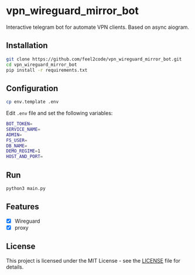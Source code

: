# vpn_wireguard_mirror_bot
Interactive telegram bot for automate VPN clients. Based on async aiogram.

## Installation
```bash
git clone https://github.com/feel2code/vpn_wireguard_mirror_bot.git
cd vpn_wireguard_mirror_bot
pip install -r requirements.txt
```
## Configuration
```bash
cp env.template .env
```
Edit `.env` file and set the following variables:
```bash
BOT_TOKEN=
SERVICE_NAME=
ADMIN=
FS_USER=
DB_NAME=
DEMO_REGIME=1
HOST_AND_PORT=
```

## Run
```bash
python3 main.py
```

## Features
- [x] Wireguard
- [x] proxy

## License
This project is licensed under the MIT License - see the [LICENSE](LICENSE) file for details.
